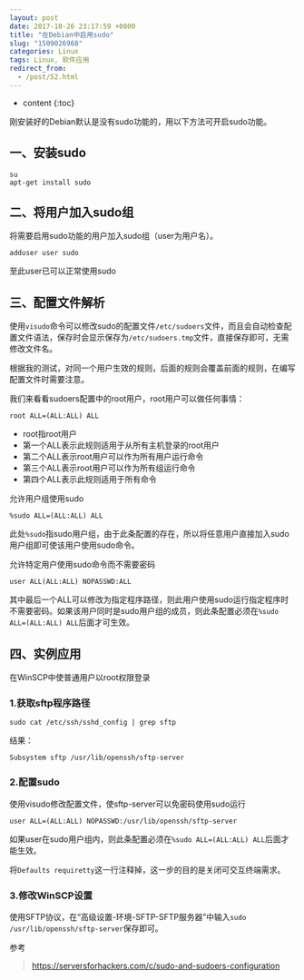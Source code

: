 ```yaml
---
layout: post
date: 2017-10-26 23:17:59 +0800
title: "在Debian中启用sudo"
slug: "1509026968"
categories: Linux
tags: Linux, 软件应用
redirect_from:
  - /post/52.html
---
```

* content
{:toc}

刚安装好的Debian默认是没有sudo功能的，用以下方法可开启sudo功能。
<!--more-->

## 一、安装sudo
```Shell
su
apt-get install sudo
```

## 二、将用户加入sudo组
将需要启用sudo功能的用户加入sudo组（user为用户名）。

```Shell
adduser user sudo
```

至此user已可以正常使用sudo

## 三、配置文件解析
使用`visudo`命令可以修改sudo的配置文件`/etc/sudoers`文件，而且会自动检查配置文件语法，保存时会显示保存为`/etc/sudoers.tmp`文件，直接保存即可，无需修改文件名。

根据我的测试，对同一个用户生效的规则，后面的规则会覆盖前面的规则，在编写配置文件时需要注意。

我们来看看sudoers配置中的root用户，root用户可以做任何事情：

```Shell
root ALL=(ALL:ALL) ALL
```

* root指root用户
* 第一个ALL表示此规则适用于从所有主机登录的root用户
* 第二个ALL表示root用户可以作为所有用户运行命令
* 第三个ALL表示root用户可以作为所有组运行命令
* 第四个ALL表示此规则适用于所有命令

允许用户组使用sudo

```Shell
%sudo ALL=(ALL:ALL) ALL
```

此处`%sudo`指sudo用户组，由于此条配置的存在，所以将任意用户直接加入sudo用户组即可使该用户使用sudo命令。

允许特定用户使用sudo命令而不需要密码

```Shell
user ALL(ALL:ALL) NOPASSWD:ALL
```

其中最后一个ALL可以修改为指定程序路径，则此用户使用sudo运行指定程序时不需要密码。如果该用户同时是sudo用户组的成员，则此条配置必须在`%sudo ALL=(ALL:ALL) ALL`后面才可生效。

## 四、实例应用
在WinSCP中使普通用户以root权限登录

### 1.获取sftp程序路径

```Shell
sudo cat /etc/ssh/sshd_config | grep sftp
```

结果：

```Shell
Subsystem sftp /usr/lib/openssh/sftp-server
```

### 2.配置sudo

使用visudo修改配置文件，使sftp-server可以免密码使用sudo运行

```Shell
user ALL=(ALL:ALL) NOPASSWD:/usr/lib/openssh/sftp-server
```

如果user在sudo用户组内，则此条配置必须在`%sudo ALL=(ALL:ALL) ALL`后面才能生效。

将`Defaults requiretty`这一行注释掉，这一步的目的是关闭可交互终端需求。

### 3.修改WinSCP设置

使用SFTP协议，在“高级设置-环境-SFTP-SFTP服务器”中输入`sudo /usr/lib/openssh/sftp-server`保存即可。

参考
>https://serversforhackers.com/c/sudo-and-sudoers-configuration
